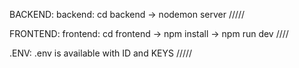 BACKEND: backend: cd backend  -> nodemon server /////

FRONTEND: frontend: cd frontend -> npm install -> npm run dev ////

.ENV: .env is available with ID and KEYS /////
